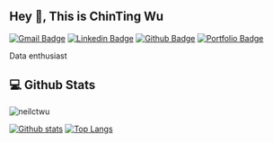 ## Hey 👋, This is ChinTing Wu
[![Gmail Badge](https://img.shields.io/badge/-neilctwu-c14438?style=flat&logo=Gmail&logoColor=white&link=mailto:neilctwu@gmail.com)](mailto:neilctwu@gmail.com) 
[![Linkedin Badge](https://img.shields.io/badge/-neilctwu-0072b1?style=flat&logo=Linkedin&logoColor=white&link=https://www.linkedin.com/in/neilctwu/)](https://www.linkedin.com/in/neilctwu/) [![Github Badge](https://img.shields.io/badge/-neilctwu-grey?style=flat&logo=github&logoColor=white&link=https://github.com/neilctwu/)](https://www.github.com/neilctwu/) [![Portfolio Badge](https://img.shields.io/badge/portfolio-web-blue?style=flat&link=neilctwu.at/)](neilctwu.at/) <p align='left'>Data enthusiast</p>
## :computer: Github Stats
<p align=left> <img src=https://komarev.com/ghpvc/?username=neilctwu alt=neilctwu /> </p>

[![Github stats](https://github-readme-stats.vercel.app/api?username=neilctwu&show_icons=true&include_all_commits=true)](https://github.com/neilctwu/github-readme-stats)
[![Top Langs](https://github-readme-stats.vercel.app/api/top-langs/?username=neilctwu)](https://github.com/neilctwu/github-readme-stats)
